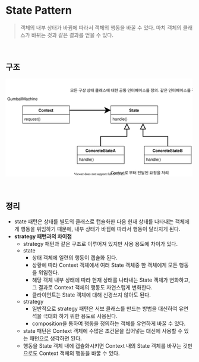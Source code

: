 # State Pattern

> 객체의 내부 상태가 바뀜에 따라서 객체의 행동을 바꿀 수 있다. 마치 객체의 클래스가 바뀌는 것과 같은 결과를 얻을 수 있다.

<br>

## 구조

![state_pattern](../../../res/state_pattern.svg)

<br>

## 정리

- state 패턴은 상태를 별도의 클래스로 캡슐화한 다음 현재 상태를 나타내는 객체에게 행동을 위임하기 때문에, 내부 상태가 바뀜에 따라서 행동이 달라지게 된다.
- **strategy 패턴과의 차이점**
  - strategy 패턴과 같은 구조로 이루어져 있지만 사용 용도에 차이가 있다.
  - state
    - 상태 객체에 일련의 행동이 캡슐화 된다.
    - 상황에 따라 Context 객체에서 여러 State 객체중 한 객체에게 모든 행동을 위임한다.
    - 해당 객체 내부 상태에 따라 현재 상태를 나타내는 State 객체가 변화하고, 그 결과로 Context 객체의 행동도 자연스럽게 변화한다.
    - 클라이언트는 State 객체에 대해 신경쓰지 않아도 된다.
  - strategy
    - 일반적으로 strategy 패턴은 서브 클래스를 만드는 방법을 대신하여 유연석을 극대화 하기 위한 용도로 사용된다.
    - composition을 통하여 행동을 정의하는 객체를 유연하게 바꿀 수 있다.
  - state 패턴은 Context 객체에 수많은 조건문을 집어넣는 대신에 사용할 수 있는 패턴으로 생각하면 된다. 
  - 행동을 State 객체 내에 캡슐화시키면 Context 내의 State 객체를 바꾸는 것만으로도 Context 객체의 행동을 바꿀 수 있다.